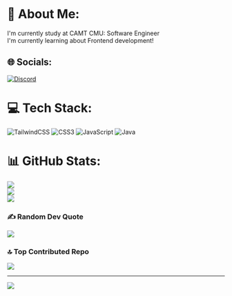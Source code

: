 # 💫 About Me:
I'm currently study at CAMT CMU: Software Engineer<br>I'm currently learning about Frontend development!


## 🌐 Socials:
[![Discord](https://img.shields.io/badge/Discord-%237289DA.svg?logo=discord&logoColor=white)](https://discord.gg/tufffffffffffffffffffffffffy) 

# 💻 Tech Stack:
![TailwindCSS](https://img.shields.io/badge/tailwindcss-%2338B2AC.svg?style=for-the-badge&logo=tailwind-css&logoColor=white) ![CSS3](https://img.shields.io/badge/css3-%231572B6.svg?style=for-the-badge&logo=css3&logoColor=white) ![JavaScript](https://img.shields.io/badge/javascript-%23323330.svg?style=for-the-badge&logo=javascript&logoColor=%23F7DF1E) ![Java](https://img.shields.io/badge/java-%23ED8B00.svg?style=for-the-badge&logo=openjdk&logoColor=white)
# 📊 GitHub Stats:
![](https://github-readme-stats.vercel.app/api?username=IngM5058&theme=radical&hide_border=false&include_all_commits=true&count_private=true)<br/>
![](https://github-readme-streak-stats.herokuapp.com/?user=IngM5058&theme=radical&hide_border=false)<br/>
![](https://github-readme-stats.vercel.app/api/top-langs/?username=IngM5058&theme=radical&hide_border=false&include_all_commits=true&count_private=true&layout=compact)

### ✍️ Random Dev Quote
![](https://quotes-github-readme.vercel.app/api?type=horizontal&theme=dark)

### 🔝 Top Contributed Repo
![](https://github-contributor-stats.vercel.app/api?username=IngM5058&limit=5&theme=radical&combine_all_yearly_contributions=true)

---
[![](https://visitcount.itsvg.in/api?id=IngM5058&icon=5&color=0)](https://visitcount.itsvg.in)

<!-- Proudly created with GPRM ( https://gprm.itsvg.in ) -->
